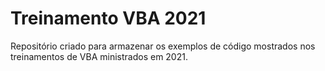 # Treinamento VBA 2021
Repositório criado para armazenar os exemplos de código mostrados nos treinamentos de VBA ministrados em 2021.

